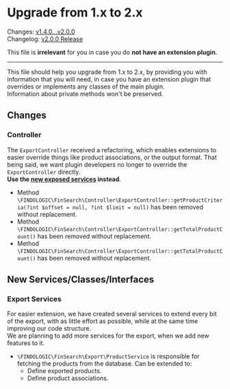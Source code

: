 # Upgrade from 1.x to 2.x

Changes: [v1.4.0...v2.0.0](https://github.com/findologic/plugin-shopware-6/compare/v1.4.0...2.0.0)  
Changelog: [v2.0.0 Release](https://github.com/findologic/plugin-shopware-6/releases/tag/v2.0.0)

This file is **irrelevant** for you in case you do **not have an extension plugin**.

---

This file should help you upgrade from 1.x to 2.x, by providing you with
information that you will need, in case you have an extension plugin that
overrides or implements any classes of the main plugin.  
Information about private methods won't be preserved.

## Changes

### Controller

The `ExportController` received a refactoring, which enables extensions to easier override
things like product associations, or the output format. That being said, we want
plugin developers no longer to override the `ExportController` directly.  
**Use the [new exposed services]() instead**.

* Method `\FINDOLOGIC\FinSearch\Controller\ExportController::getProductCriteria(?int $offset = null, ?int $limit = null)`
 has been removed without replacement.
* Method `\FINDOLOGIC\FinSearch\Controller\ExportController::getTotalProductCount()`
 has been removed without replacement.
* Method `\FINDOLOGIC\FinSearch\Controller\ExportController::getTotalProductCount()`
has been removed without replacement.

## New Services/Classes/Interfaces

### Export Services

For easier extension, we have created several services to extend every bit of the export,
with as little effort as possible, while at the same time improving our code structure.  
We are planning to add more services for the export, when we add new features to it.

* `\FINDOLOGIC\FinSearch\Export\ProductService` is responsible for fetching the products from
 the database. Can be extended to:
  * Define exported products.
  * Define product associations.
